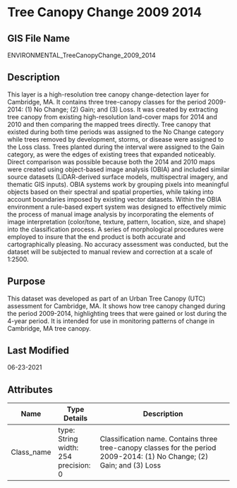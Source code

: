 # Tree Canopy Change 2009 2014
## GIS File Name
ENVIRONMENTAL_TreeCanopyChange_2009_2014
## Description
<DIV STYLE="text-align:Left;"><DIV><DIV><P><SPAN>This layer is a high-resolution tree canopy change-detection layer for Cambridge, MA. It contains three tree-canopy classes for the period 2009-2014: (1) No Change; (2) Gain; and (3) Loss. It was created by extracting tree canopy from existing high-resolution land-cover maps for 2014 and 2010 and then comparing the mapped trees directly. Tree canopy that existed during both time periods was assigned to the No Change category while trees removed by development, storms, or disease were assigned to the Loss class. Trees planted during the interval were assigned to the Gain category, as were the edges of existing trees that expanded noticeably. Direct comparison was possible because both the 2014 and 2010 maps were created using object-based image analysis (OBIA) and included similar source datasets (LiDAR-derived surface models, multispectral imagery, and thematic GIS inputs). OBIA systems work by grouping pixels into meaningful objects based on their spectral and spatial properties, while taking into account boundaries imposed by existing vector datasets. Within the OBIA environment a rule-based expert system was designed to effectively mimic the process of manual image analysis by incorporating the elements of image interpretation (color/tone, texture, pattern, location, size, and shape) into the classification process. A series of morphological procedures were employed to insure that the end product is both accurate and cartographically pleasing. No accuracy assessment was conducted, but the dataset will be subjected to manual review and correction at a scale of 1:2500.</SPAN></P></DIV></DIV></DIV>

## Purpose
This dataset was developed as part of an Urban Tree Canopy (UTC) assessment for Cambridge, MA. It shows how tree canopy changed during the period 2009-2014, highlighting trees that were gained or lost during the 4-year period. It is intended for use in monitoring patterns of change in Cambridge, MA tree canopy.
## Last Modified
06-23-2021
## Attributes
|Name|Type Details|Description|
|----|------------|-----------|
|Class_name|type: String<br/>width: 254<br/>precision: 0|Classification name. Contains three tree-canopy classes for the period 2009-2014: (1) No Change; (2) Gain; and (3) Loss|
